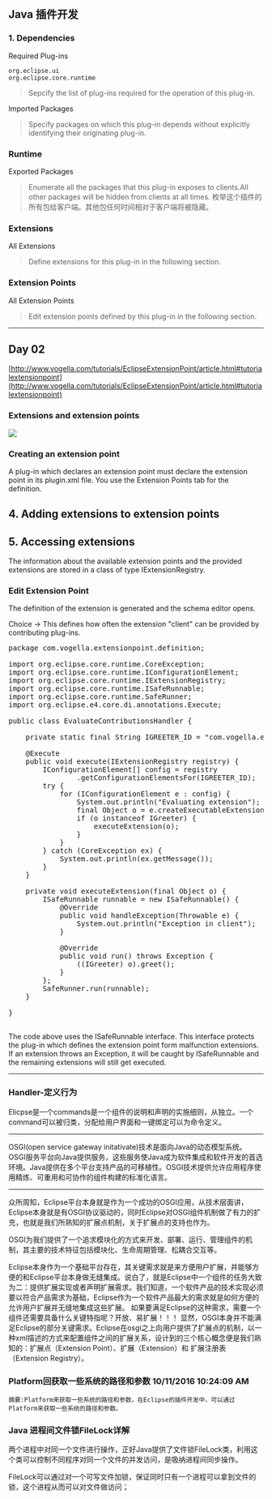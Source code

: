 ## Java 插件开发 ##

### 1. Dependencies

Required Plug-ins 
	
	org.eclipse.ui
	org.eclipse.core.runtime

> Sepcify the list of plug-ins required for the operation of this plug-in.

Imported Packages

> Specify packages on which this plug-in depends without explicitly identifying their originating plug-in.


### Runtime 

Exported Packages

> Enumerate all the packages that this plug-in exposes to clients.All other packages will be hidden from clients at all times.
> 枚举这个插件的所有包给客户端。其他包任何时间相对于客户端将被隐藏。


### Extensions

All Extensions

> Define extensions for this plug-in in the following section.


### Extension Points

All Extension Points 

> Edit extension points defined by this plug-in in the following section.


----------

## Day 02 
[http://www.vogella.com/tutorials/EclipseExtensionPoint/article.html#tutorialextensionpoint](http://www.vogella.com/tutorials/EclipseExtensionPoint/article.html#tutorialextensionpoint)

### Extensions and extension points

![](http://www.vogella.com/tutorials/EclipseExtensionPoint/images/xextensionpointconcept10.png.pagespeed.ic.fQusXwiK21.webp)

### Creating an extension point

A plug-in which declares an extension point must declare the extension point in its plugin.xml file. You use the Extension Points tab for the definition.

## 4. Adding extensions to extension points

## 5. Accessing extensions

The information about the available extension points and the provided extensions are stored in a class of type IExtensionRegistry.

### Edit Extension Point

The definition of the extension is generated and the schema editor opens.


Choice -> This defines how often the extension "client" can be provided by contributing plug-ins.

<pre>
package com.vogella.extensionpoint.definition;

import org.eclipse.core.runtime.CoreException;
import org.eclipse.core.runtime.IConfigurationElement;
import org.eclipse.core.runtime.IExtensionRegistry;
import org.eclipse.core.runtime.ISafeRunnable;
import org.eclipse.core.runtime.SafeRunner;
import org.eclipse.e4.core.di.annotations.Execute;

public class EvaluateContributionsHandler {

	private static final String IGREETER_ID = "com.vogella.extensionpoint.definition.greeter";

	@Execute
	public void execute(IExtensionRegistry registry) {
		IConfigurationElement[] config = registry
				.getConfigurationElementsFor(IGREETER_ID);
		try {
			for (IConfigurationElement e : config) {
				System.out.println("Evaluating extension");
				final Object o = e.createExecutableExtension("class");
				if (o instanceof IGreeter) {
					executeExtension(o);
				}
			}
		} catch (CoreException ex) {
			System.out.println(ex.getMessage());
		}
	}

	private void executeExtension(final Object o) {
		ISafeRunnable runnable = new ISafeRunnable() {
			@Override
			public void handleException(Throwable e) {
				System.out.println("Exception in client");
			}

			@Override
			public void run() throws Exception {
				((IGreeter) o).greet();
			}
		};
		SafeRunner.run(runnable);
	}

}

</pre>


The code above uses the ISafeRunnable interface. This interface protects the plug-in which defines the extension point form malfunction extensions. If an extension throws an Exception, it will be caught by ISafeRunnable and the remaining extensions will still get executed.


----------

### Handler-定义行为


Elicpse是一个commands是一个组件的说明和声明的实施细则，从独立。一个command可以被归类，分配给用户界面和一键绑定可以为命令定义。


----------

OSGI(open service gateway initativate)技术是面向Java的动态模型系统。OSGI服务平台向Java提供服务，这些服务使Java成为软件集成和软件开发的首选环境。Java提供在多个平台支持产品的可移植性。OSGI技术提供允许应用程序使用精炼、可重用和可协作的组件构建的标准化语言。


----------

众所周知，Eclipse平台本身就是作为一个成功的OSGI应用，从技术层面讲，Eclipse本身就是有OSGI协议驱动的，同时Eclipse对OSGI组件机制做了有力的扩充，也就是我们所熟知的扩展点机制，关于扩展点的支持也作为。

OSGI为我们提供了一个追求模块化的方式来开发、部署、运行、管理组件的机制，其主要的技术特征包括模块化、生命周期管理、松耦合交互等。

Eclipse本身作为一个基础平台存在，其关键需求就是来方便用户扩展，并能够方便的和Eclipse平台本身做无缝集成。说白了，就是Eclipse中一个组件的任务大致为二：提供扩展实现或者声明扩展需求。我们知道，一个软件产品的技术实现必须要以符合产品需求为基础，Eclipse作为一个软件产品最大的需求就是如何方便的允许用户扩展并无缝地集成这些扩展。
如果要满足Eclipse的这种需求，需要一个组件还需要具备什么关键特指呢？开放、易扩展！！！
显然，OSGI本身并不能满足Eclipse的部分关键需求。Eclipse在osgi之上向用户提供了扩展点的机制，以一种xml描述的方式来配置组件之间的扩展关系，设计到的三个核心概念便是我们熟知的：扩展点（Extension Point）、扩展（Extension）和 扩展注册表（Extension Registry）。

### Platform回获取一些系统的路径和参数 10/11/2016 10:24:09 AM 

	摘要:Platform来获取一些系统的路径和参数，在Eclipse的插件开发中，可以通过Platform来获取一些系统的路径和参数。

### Java 进程间文件锁FileLock详解

两个进程中对同一个文件进行操作，正好Java提供了文件锁FileLock类，利用这个类可以控制不同程序对同一个文件的并发访问，是吸纳进程间同步操作。

FileLock可以通过对一个可写文件加锁，保证同时只有一个进程可以拿到文件的锁，这个进程从而可以对文件做访问；